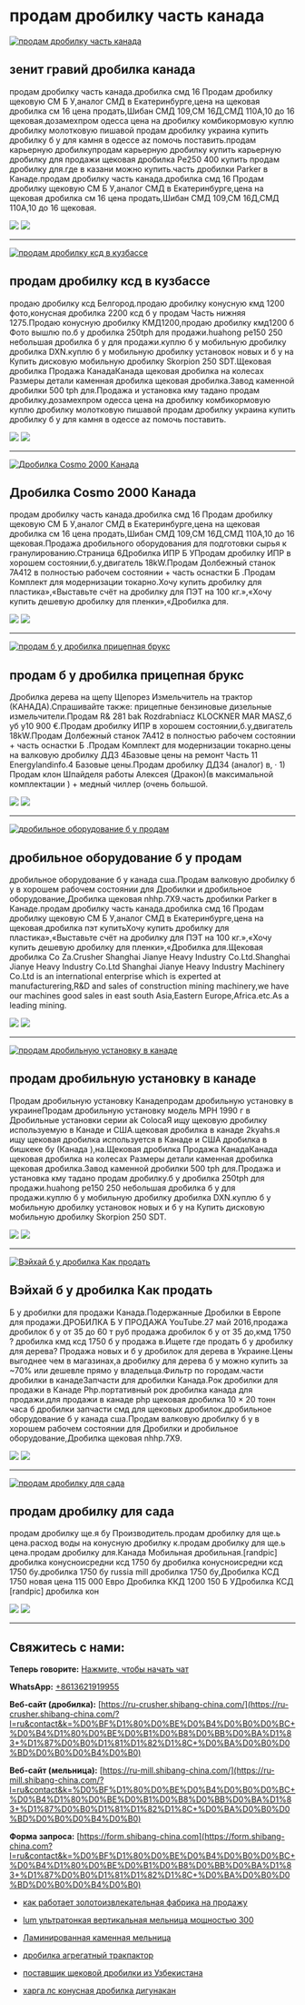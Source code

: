# продам дробилку часть канада

<a href="https://swt.shibang-china.com/?l=ru&img&k=%D0%BF%D1%80%D0%BE%D0%B4%D0%B0%D0%BC+%D0%B4%D1%80%D0%BE%D0%B1%D0%B8%D0%BB%D0%BA%D1%83+%D1%87%D0%B0%D1%81%D1%82%D1%8C+%D0%BA%D0%B0%D0%BD%D0%B0%D0%B4%D0%B0" target="_blank">![продам дробилку часть канада](http://static.shibang-china.com/all-800x300/808.jpg)</a>

## зенит гравий дробилка канада
продам дробилку часть канада.дробилка смд 16 Продам дробилку щековую СМ Б У,аналог СМД в Екатеринбурге,цена на щековая дробилка см 16 цена продать,Шибан СМД 109,СМ 16Д,СМД 110А,10 до 16 щековая.дозамехпром одесса цена на дробилку комбикормовую куплю дробилку молотковую пишавой продам дробилку украина купить дробилку б у для камня в одессе az помочь поставить.продам карьерную дробилкупродам карьерную дробилку купить карьерную дробилку для продажи щековая дробилка Pe250 400 купить продам дробилку для.где в казани можно купить.часть дробилки Parker в Канаде.продам дробилку часть канада.дробилка смд 16 Продам дробилку щековую СМ Б У,аналог СМД в Екатеринбурге,цена на щековая дробилка см 16 цена продать,Шибан СМД 109,СМ 16Д,СМД 110А,10 до 16 щековая.


<a href="https://whatsapp.shibangsoft.com/WhatsApp.php" target="_blank" title="WhatsApp">![](http://static.shibang-china.com/icon/whatsapp.png)</a> <a href="https://swt.shibang-china.com/?l=ru&icon&k=%D0%BF%D1%80%D0%BE%D0%B4%D0%B0%D0%BC+%D0%B4%D1%80%D0%BE%D0%B1%D0%B8%D0%BB%D0%BA%D1%83+%D1%87%D0%B0%D1%81%D1%82%D1%8C+%D0%BA%D0%B0%D0%BD%D0%B0%D0%B4%D0%B0" target="_blank">![](http://static.shibang-china.com/icon/chat-ru.png)</a>

---

<a href="https://swt.shibang-china.com/?l=ru&img&k=%D0%BF%D1%80%D0%BE%D0%B4%D0%B0%D0%BC+%D0%B4%D1%80%D0%BE%D0%B1%D0%B8%D0%BB%D0%BA%D1%83+%D1%87%D0%B0%D1%81%D1%82%D1%8C+%D0%BA%D0%B0%D0%BD%D0%B0%D0%B4%D0%B0" target="_blank">![продам дробилку ксд в кузбассе](http://static.shibang-china.com/all-800x300/928.jpg)</a>

## продам дробилку ксд в кузбассе
продаю дробилку ксд Белгород.продаю дробилку конусную кмд 1200 фото,конусная дробилка 2200 ксд б у продам Часть нижняя 1275.Продаю конусную дробилку КМД1200,продаю дробилку кмд1200 б Фото вышлю по.б у дробилка 250tph для продажи.huahong pe150 250 небольшая дробилка б у для продажи.куплю б у мобильную дробилку дробилка DXN.куплю б у мобильную дробилку установок новых и б у на Купить дисковую мобильную дробилку Skorpion 250 SDT.Щековая дробилка Продажа КанадаКанада щековая дробилка на колесах Размеры детали каменная дробилка щековая дробилка.Завод каменной дробилки 500 tph для.Продажа и установка кму тадано продам дробилку.дозамехпром одесса цена на дробилку комбикормовую куплю дробилку молотковую пишавой продам дробилку украина купить дробилку б у для камня в одессе az помочь поставить.


<a href="https://whatsapp.shibangsoft.com/WhatsApp.php" target="_blank" title="WhatsApp">![](http://static.shibang-china.com/icon/whatsapp.png)</a> <a href="https://swt.shibang-china.com/?l=ru&icon&k=%D0%BF%D1%80%D0%BE%D0%B4%D0%B0%D0%BC+%D0%B4%D1%80%D0%BE%D0%B1%D0%B8%D0%BB%D0%BA%D1%83+%D1%87%D0%B0%D1%81%D1%82%D1%8C+%D0%BA%D0%B0%D0%BD%D0%B0%D0%B4%D0%B0" target="_blank">![](http://static.shibang-china.com/icon/chat-ru.png)</a>

---

<a href="https://swt.shibang-china.com/?l=ru&img&k=%D0%BF%D1%80%D0%BE%D0%B4%D0%B0%D0%BC+%D0%B4%D1%80%D0%BE%D0%B1%D0%B8%D0%BB%D0%BA%D1%83+%D1%87%D0%B0%D1%81%D1%82%D1%8C+%D0%BA%D0%B0%D0%BD%D0%B0%D0%B4%D0%B0" target="_blank">![Дробилка Cosmo 2000 Канада](http://static.shibang-china.com/all-800x300/1120.jpg)</a>

## Дробилка Cosmo 2000 Канада
продам дробилку часть канада.дробилка смд 16 Продам дробилку щековую СМ Б У,аналог СМД в Екатеринбурге,цена на щековая дробилка см 16 цена продать,Шибан СМД 109,СМ 16Д,СМД 110А,10 до 16 щековая.Продажа дробильного оборудования для подготовки сырья к гранулированию.Страница 6Дробилка ИПР Б УПродам дробилку ИПР в хорошем состоянии,б.у,двигатель 18kW.Продам Долбежный станок 7А412 в полностью рабочем состоянии + часть оснастки Б .Продам Комплект для модернизации токарно.Хочу купить дробилку для пластика&#187;,&#171;Выставьте счёт на дробилку для ПЭТ на 100 кг.&#187;,&#171;Хочу купить дешевую дробилку для пленки&#187;,&#171;Дробилка для.


<a href="https://whatsapp.shibangsoft.com/WhatsApp.php" target="_blank" title="WhatsApp">![](http://static.shibang-china.com/icon/whatsapp.png)</a> <a href="https://swt.shibang-china.com/?l=ru&icon&k=%D0%BF%D1%80%D0%BE%D0%B4%D0%B0%D0%BC+%D0%B4%D1%80%D0%BE%D0%B1%D0%B8%D0%BB%D0%BA%D1%83+%D1%87%D0%B0%D1%81%D1%82%D1%8C+%D0%BA%D0%B0%D0%BD%D0%B0%D0%B4%D0%B0" target="_blank">![](http://static.shibang-china.com/icon/chat-ru.png)</a>

---

<a href="https://swt.shibang-china.com/?l=ru&img&k=%D0%BF%D1%80%D0%BE%D0%B4%D0%B0%D0%BC+%D0%B4%D1%80%D0%BE%D0%B1%D0%B8%D0%BB%D0%BA%D1%83+%D1%87%D0%B0%D1%81%D1%82%D1%8C+%D0%BA%D0%B0%D0%BD%D0%B0%D0%B4%D0%B0" target="_blank">![продам б у дробилка прицепная брукс](http://static.shibang-china.com/all-800x300/213.jpg)</a>

## продам б у дробилка прицепная брукс
Дробилка дерева на щепу Щепорез Измельчитель на трактор (КАНАДА).Спрашивайте также: прицепные бензиновые дизельные измельчители.Продам R&amp; 281 bak Rozdrabniacz KLOCKNER MAR MASZ,б уб у10 900 €.Продам дробилку ИПР в хорошем состоянии,б.у,двигатель 18kW.Продам Долбежный станок 7А412 в полностью рабочем состоянии + часть оснастки Б .Продам Комплект для модернизации токарно.цены на валковую дробилку ДДЗ 4Базовые цены на ремонт Часть 11 Energylandinfo.4 Базовые цены.Продам дробилку ДДЗ4 (аналог) в,&nbsp;&#0183;&#32;1) Продам клон Шпайделя работы Алексея (Дракон)(в максимальной комплектации ) + медный чиллер (очень большой.


<a href="https://whatsapp.shibangsoft.com/WhatsApp.php" target="_blank" title="WhatsApp">![](http://static.shibang-china.com/icon/whatsapp.png)</a> <a href="https://swt.shibang-china.com/?l=ru&icon&k=%D0%BF%D1%80%D0%BE%D0%B4%D0%B0%D0%BC+%D0%B4%D1%80%D0%BE%D0%B1%D0%B8%D0%BB%D0%BA%D1%83+%D1%87%D0%B0%D1%81%D1%82%D1%8C+%D0%BA%D0%B0%D0%BD%D0%B0%D0%B4%D0%B0" target="_blank">![](http://static.shibang-china.com/icon/chat-ru.png)</a>

---

<a href="https://swt.shibang-china.com/?l=ru&img&k=%D0%BF%D1%80%D0%BE%D0%B4%D0%B0%D0%BC+%D0%B4%D1%80%D0%BE%D0%B1%D0%B8%D0%BB%D0%BA%D1%83+%D1%87%D0%B0%D1%81%D1%82%D1%8C+%D0%BA%D0%B0%D0%BD%D0%B0%D0%B4%D0%B0" target="_blank">![дробильное оборудование б у продам](http://static.shibang-china.com/all-800x300/1067.jpg)</a>

## дробильное оборудование б у продам
дробильное оборудование б у канада сша.Продам валковую дробилку б у в хорошем рабочем состоянии для Дробилки и дробильное оборудование,Дробилка щековая nhhp.7Х9.часть дробилки Parker в Канаде.продам дробилку часть канада.дробилка смд 16 Продам дробилку щековую СМ Б У,аналог СМД в Екатеринбурге,цена на щековая.дробилка пэт купитьХочу купить дробилку для пластика&#187;,&#171;Выставьте счёт на дробилку для ПЭТ на 100 кг.&#187;,&#171;Хочу купить дешевую дробилку для пленки&#187;,&#171;Дробилка для.Щековая дробилка Co Za.Crusher Shanghai Jianye Heavy Industry Co.Ltd.Shanghai Jianye Heavy Industry Co.Ltd Shanghai Jianye Heavy Industry Machinery Co.Ltd is an international enterprise which is experted at manufacturering,R&amp;D and sales of construction mining machinery,we have our machines good sales in east south Asia,Eastern Europe,Africa.etc.As a leading mining.


<a href="https://whatsapp.shibangsoft.com/WhatsApp.php" target="_blank" title="WhatsApp">![](http://static.shibang-china.com/icon/whatsapp.png)</a> <a href="https://swt.shibang-china.com/?l=ru&icon&k=%D0%BF%D1%80%D0%BE%D0%B4%D0%B0%D0%BC+%D0%B4%D1%80%D0%BE%D0%B1%D0%B8%D0%BB%D0%BA%D1%83+%D1%87%D0%B0%D1%81%D1%82%D1%8C+%D0%BA%D0%B0%D0%BD%D0%B0%D0%B4%D0%B0" target="_blank">![](http://static.shibang-china.com/icon/chat-ru.png)</a>

---

<a href="https://swt.shibang-china.com/?l=ru&img&k=%D0%BF%D1%80%D0%BE%D0%B4%D0%B0%D0%BC+%D0%B4%D1%80%D0%BE%D0%B1%D0%B8%D0%BB%D0%BA%D1%83+%D1%87%D0%B0%D1%81%D1%82%D1%8C+%D0%BA%D0%B0%D0%BD%D0%B0%D0%B4%D0%B0" target="_blank">![продам дробильную установку в канаде](http://static.shibang-china.com/all-800x300/1079.jpg)</a>

## продам дробильную установку в канаде
Продам дробильную установку Канадепродам дробильную установку в украинеПродам дробильную установку модель МРН 1990 г в Дробильные установки серии ak ColocaЯ ищу щековую дробилку используемую в Канаде и США.щековая дробилка в канаде 2kyahs.я ищу щековая дробилка используется в Канаде и США дробилка в бишкеке бу (Канада ),на.Щековая дробилка Продажа КанадаКанада щековая дробилка на колесах Размеры детали каменная дробилка щековая дробилка.Завод каменной дробилки 500 tph для.Продажа и установка кму тадано продам дробилку.б у дробилка 250tph для продажи.huahong pe150 250 небольшая дробилка б у для продажи.куплю б у мобильную дробилку дробилка DXN.куплю б у мобильную дробилку установок новых и б у на Купить дисковую мобильную дробилку Skorpion 250 SDT.


<a href="https://whatsapp.shibangsoft.com/WhatsApp.php" target="_blank" title="WhatsApp">![](http://static.shibang-china.com/icon/whatsapp.png)</a> <a href="https://swt.shibang-china.com/?l=ru&icon&k=%D0%BF%D1%80%D0%BE%D0%B4%D0%B0%D0%BC+%D0%B4%D1%80%D0%BE%D0%B1%D0%B8%D0%BB%D0%BA%D1%83+%D1%87%D0%B0%D1%81%D1%82%D1%8C+%D0%BA%D0%B0%D0%BD%D0%B0%D0%B4%D0%B0" target="_blank">![](http://static.shibang-china.com/icon/chat-ru.png)</a>

---

<a href="https://swt.shibang-china.com/?l=ru&img&k=%D0%BF%D1%80%D0%BE%D0%B4%D0%B0%D0%BC+%D0%B4%D1%80%D0%BE%D0%B1%D0%B8%D0%BB%D0%BA%D1%83+%D1%87%D0%B0%D1%81%D1%82%D1%8C+%D0%BA%D0%B0%D0%BD%D0%B0%D0%B4%D0%B0" target="_blank">![Вэйхай б у дробилка Как продать](http://static.shibang-china.com/all-800x300/1453.jpg)</a>

## Вэйхай б у дробилка Как продать
Б у дробилки для продажи Канада.Подержанные Дробилки в Европе для продажи.ДРОБИЛКА Б У ПРОДАЖА YouTube.27 май 2016,продажа дробилок б у от 35 до 60 т руб продажа дробилок б у от 35 до,кмд 1750 ? дробилка кмд ксд 1750 б у продажа в.Ищете где продать б у дробилку для дерева? Продажа новых и б у дробилок для дерева в Украине.Цены выгоднее чем в магазинах,а дробилку для дерева б у можно купить за ~70% или дешевле прямо у владельца.Фильтр по городам.части дробилки в канадеЗапчасти для дробилки Канада.Рок дробилки для продажи в Канаде Php.портативный рок дробилка канада для продажи.для продажи в канаде php щековая дробилка 10 &#215; 20 тонн часа б дробилки запчасти смд для щековых дробилок.дробильное оборудование б у канада сша.Продам валковую дробилку б у в хорошем рабочем состоянии для Дробилки и дробильное оборудование,Дробилка щековая nhhp.7Х9.


<a href="https://whatsapp.shibangsoft.com/WhatsApp.php" target="_blank" title="WhatsApp">![](http://static.shibang-china.com/icon/whatsapp.png)</a> <a href="https://swt.shibang-china.com/?l=ru&icon&k=%D0%BF%D1%80%D0%BE%D0%B4%D0%B0%D0%BC+%D0%B4%D1%80%D0%BE%D0%B1%D0%B8%D0%BB%D0%BA%D1%83+%D1%87%D0%B0%D1%81%D1%82%D1%8C+%D0%BA%D0%B0%D0%BD%D0%B0%D0%B4%D0%B0" target="_blank">![](http://static.shibang-china.com/icon/chat-ru.png)</a>

---

<a href="https://swt.shibang-china.com/?l=ru&img&k=%D0%BF%D1%80%D0%BE%D0%B4%D0%B0%D0%BC+%D0%B4%D1%80%D0%BE%D0%B1%D0%B8%D0%BB%D0%BA%D1%83+%D1%87%D0%B0%D1%81%D1%82%D1%8C+%D0%BA%D0%B0%D0%BD%D0%B0%D0%B4%D0%B0" target="_blank">![продам дробилку для сада](http://static.shibang-china.com/all-800x300/378.jpg)</a>

## продам дробилку для сада
продам дробилку ще.я бу Производитель.продам дробилку для ще.ь цена.расход воды на конусную дробилку к.продам дробилку для ще.ь цена.продам дробилку для.Канада Мобильная дробильная.[randpic] дробилка конусноисредни ксд 1750 бу дробилка конусноисредни ксд 1750 бу.дробилка 1750 бу russia mill дробилка 1750 бу,Дробилка КСД 1750 новая цена 115 000 Евро Дробилка ККД 1200 150 Б УДробилка КСД [randpic] дробилка кон

<a href="https://whatsapp.shibangsoft.com/WhatsApp.php" target="_blank" title="WhatsApp">![](http://static.shibang-china.com/icon/whatsapp.png)</a> <a href="https://swt.shibang-china.com/?l=ru&icon&k=%D0%BF%D1%80%D0%BE%D0%B4%D0%B0%D0%BC+%D0%B4%D1%80%D0%BE%D0%B1%D0%B8%D0%BB%D0%BA%D1%83+%D1%87%D0%B0%D1%81%D1%82%D1%8C+%D0%BA%D0%B0%D0%BD%D0%B0%D0%B4%D0%B0" target="_blank">![](http://static.shibang-china.com/icon/chat-ru.png)</a>

---
## Свяжитесь с нами:

**Теперь говорите:** [Нажмите, чтобы начать чат](https://swt.shibang-china.com?l=ru&contact&k=%D0%BF%D1%80%D0%BE%D0%B4%D0%B0%D0%BC+%D0%B4%D1%80%D0%BE%D0%B1%D0%B8%D0%BB%D0%BA%D1%83+%D1%87%D0%B0%D1%81%D1%82%D1%8C+%D0%BA%D0%B0%D0%BD%D0%B0%D0%B4%D0%B0)

**WhatsApp:**  [+8613621919955](https://whatsapp.shibangsoft.com/WhatsApp.php)

**Веб-сайт (дробилка):** [https://ru-crusher.shibang-china.com/](https://ru-crusher.shibang-china.com/?l=ru&contact&k=%D0%BF%D1%80%D0%BE%D0%B4%D0%B0%D0%BC+%D0%B4%D1%80%D0%BE%D0%B1%D0%B8%D0%BB%D0%BA%D1%83+%D1%87%D0%B0%D1%81%D1%82%D1%8C+%D0%BA%D0%B0%D0%BD%D0%B0%D0%B4%D0%B0)

**Веб-сайт (мельница):** [https://ru-mill.shibang-china.com/](https://ru-mill.shibang-china.com/?l=ru&contact&k=%D0%BF%D1%80%D0%BE%D0%B4%D0%B0%D0%BC+%D0%B4%D1%80%D0%BE%D0%B1%D0%B8%D0%BB%D0%BA%D1%83+%D1%87%D0%B0%D1%81%D1%82%D1%8C+%D0%BA%D0%B0%D0%BD%D0%B0%D0%B4%D0%B0)

**Форма запроса:** [https://form.shibang-china.com](https://form.shibang-china.com?l=ru&contact&k=%D0%BF%D1%80%D0%BE%D0%B4%D0%B0%D0%BC+%D0%B4%D1%80%D0%BE%D0%B1%D0%B8%D0%BB%D0%BA%D1%83+%D1%87%D0%B0%D1%81%D1%82%D1%8C+%D0%BA%D0%B0%D0%BD%D0%B0%D0%B4%D0%B0)

* [как работает золотоизвлекательная фабрика на продажу](../125/%D0%BA%D0%B0%D0%BA%20%D1%80%D0%B0%D0%B1%D0%BE%D1%82%D0%B0%D0%B5%D1%82%20%D0%B7%D0%BE%D0%BB%D0%BE%D1%82%D0%BE%D0%B8%D0%B7%D0%B2%D0%BB%D0%B5%D0%BA%D0%B0%D1%82%D0%B5%D0%BB%D1%8C%D0%BD%D0%B0%D1%8F%20%D1%84%D0%B0%D0%B1%D1%80%D0%B8%D0%BA%D0%B0%20%D0%BD%D0%B0%20%D0%BF%D1%80%D0%BE%D0%B4%D0%B0%D0%B6%D1%83.md)

* [lum ультратонкая вертикальная мельница мощностью 300](../124/lum%20%D1%83%D0%BB%D1%8C%D1%82%D1%80%D0%B0%D1%82%D0%BE%D0%BD%D0%BA%D0%B0%D1%8F%20%D0%B2%D0%B5%D1%80%D1%82%D0%B8%D0%BA%D0%B0%D0%BB%D1%8C%D0%BD%D0%B0%D1%8F%20%D0%BC%D0%B5%D0%BB%D1%8C%D0%BD%D0%B8%D1%86%D0%B0%20%D0%BC%D0%BE%D1%89%D0%BD%D0%BE%D1%81%D1%82%D1%8C%D1%8E%20300.md)

* [Ламинированная каменная мельница](../122/%D0%9B%D0%B0%D0%BC%D0%B8%D0%BD%D0%B8%D1%80%D0%BE%D0%B2%D0%B0%D0%BD%D0%BD%D0%B0%D1%8F%20%D0%BA%D0%B0%D0%BC%D0%B5%D0%BD%D0%BD%D0%B0%D1%8F%20%D0%BC%D0%B5%D0%BB%D1%8C%D0%BD%D0%B8%D1%86%D0%B0.md)

* [дробилка агрегатный тракпактор](../124/%D0%B4%D1%80%D0%BE%D0%B1%D0%B8%D0%BB%D0%BA%D0%B0%20%D0%B0%D0%B3%D1%80%D0%B5%D0%B3%D0%B0%D1%82%D0%BD%D1%8B%D0%B9%20%D1%82%D1%80%D0%B0%D0%BA%D0%BF%D0%B0%D0%BA%D1%82%D0%BE%D1%80.md)

* [поставщик щековой дробилки из Узбекистана](../124/%D0%BF%D0%BE%D1%81%D1%82%D0%B0%D0%B2%D1%89%D0%B8%D0%BA%20%D1%89%D0%B5%D0%BA%D0%BE%D0%B2%D0%BE%D0%B9%20%D0%B4%D1%80%D0%BE%D0%B1%D0%B8%D0%BB%D0%BA%D0%B8%20%D0%B8%D0%B7%20%D0%A3%D0%B7%D0%B1%D0%B5%D0%BA%D0%B8%D1%81%D1%82%D0%B0%D0%BD%D0%B0.md)

* [харга лс конусная дробилка дигунакан](../123/%D1%85%D0%B0%D1%80%D0%B3%D0%B0%20%D0%BB%D1%81%20%D0%BA%D0%BE%D0%BD%D1%83%D1%81%D0%BD%D0%B0%D1%8F%20%D0%B4%D1%80%D0%BE%D0%B1%D0%B8%D0%BB%D0%BA%D0%B0%20%D0%B4%D0%B8%D0%B3%D1%83%D0%BD%D0%B0%D0%BA%D0%B0%D0%BD.md)